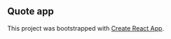 ## Quote app

This project was bootstrapped with [Create React App](https://github.com/facebook/create-react-app).
